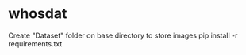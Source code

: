 # whosdat

Create "Dataset" folder on base directory  to store images
pip install -r requirements.txt

